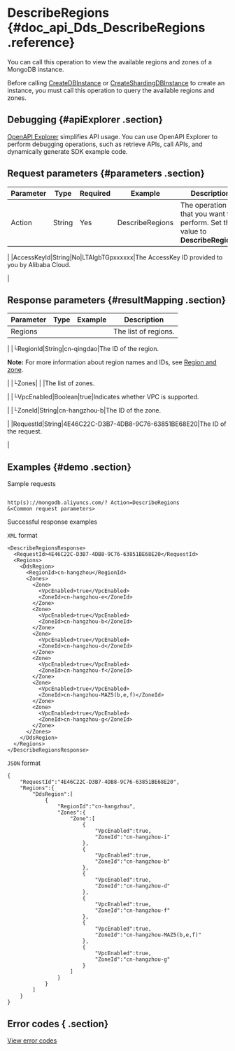 # DescribeRegions {#doc_api_Dds_DescribeRegions .reference}

You can call this operation to view the available regions and zones of a MongoDB instance.

Before calling [CreateDBInstance](~~61763~~) or [CreateShardingDBInstance](~~61884~~) to create an instance, you must call this operation to query the available regions and zones.

## Debugging {#apiExplorer .section}

[OpenAPI Explorer](https://api.aliyun.com/#product=Dds&api=DescribeRegions) simplifies API usage. You can use OpenAPI Explorer to perform debugging operations, such as retrieve APIs, call APIs, and dynamically generate SDK example code.

## Request parameters {#parameters .section}

|Parameter|Type|Required|Example|Description|
|---------|----|--------|-------|-----------|
|Action|String|Yes|DescribeRegions|The operation that you want to perform. Set the value to **DescribeRegions**.

 |
|AccessKeyId|String|No|LTAIgbTGpxxxxxx|The AccessKey ID provided to you by Alibaba Cloud.

 |

## Response parameters {#resultMapping .section}

|Parameter|Type|Example|Description|
|---------|----|-------|-----------|
|Regions| | |The list of regions.

 |
|└RegionId|String|cn-qingdao|The ID of the region.

 **Note:** For more information about region names and IDs, see [Region and zone](~~40654~~).

 |
|└Zones| | |The list of zones.

 |
|└VpcEnabled|Boolean|true|Indicates whether VPC is supported.

 |
|└ZoneId|String|cn-hangzhou-b|The ID of the zone.

 |
|RequestId|String|4E46C22C-D3B7-4DB8-9C76-63851BE68E20|The ID of the request.

 |

## Examples {#demo .section}

Sample requests

``` {#request_demo}

http(s)://mongodb.aliyuncs.com/? Action=DescribeRegions
&<Common request parameters>

```

Successful response examples

`XML` format

``` {#xml_return_success_demo}
<DescribeRegionsResponse>
  <RequestId>4E46C22C-D3B7-4DB8-9C76-63851BE68E20</RequestId> 
  <Regions> 
    <DdsRegion> 
      <RegionId>cn-hangzhou</RegionId> 
      <Zones> 
        <Zone>
          <VpcEnabled>true</VpcEnabled>
          <ZoneId>cn-hangzhou-e</ZoneId>
        </Zone>
        <Zone>
          <VpcEnabled>true</VpcEnabled>
          <ZoneId>cn-hangzhou-b</ZoneId>
        </Zone>
        <Zone>
          <VpcEnabled>true</VpcEnabled>
          <ZoneId>cn-hangzhou-d</ZoneId>
        </Zone>
        <Zone>
          <VpcEnabled>true</VpcEnabled>
          <ZoneId>cn-hangzhou-f</ZoneId>
        </Zone>
        <Zone>
          <VpcEnabled>true</VpcEnabled>
          <ZoneId>cn-hangzhou-MAZ5(b,e,f)</ZoneId>
        </Zone>
        <Zone>
          <VpcEnabled>true</VpcEnabled>
          <ZoneId>cn-hangzhou-g</ZoneId>
        </Zone>
      </Zones> 
    </DdsRegion>
  </Regions> 
</DescribeRegionsResponse> 

```

`JSON` format

``` {#json_return_success_demo}
{
	"RequestId":"4E46C22C-D3B7-4DB8-9C76-63851BE68E20",
	"Regions":{
		"DdsRegion":[
			{
				"RegionId":"cn-hangzhou",
				"Zones":{
					"Zone":[
						{
							"VpcEnabled":true,
							"ZoneId":"cn-hangzhou-i"
						},
						{
							"VpcEnabled":true,
							"ZoneId":"cn-hangzhou-b"
						},
						{
							"VpcEnabled":true,
							"ZoneId":"cn-hangzhou-d"
						},
						{
							"VpcEnabled":true,
							"ZoneId":"cn-hangzhou-f"
						},
						{
							"VpcEnabled":true,
							"ZoneId":"cn-hangzhou-MAZ5(b,e,f)"
						},
						{
							"VpcEnabled":true,
							"ZoneId":"cn-hangzhou-g"
						}
					]
				}
			}
		]
	}
}
```

## Error codes { .section}

[View error codes](https://error-center.aliyun.com/status/product/Dds)

